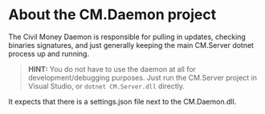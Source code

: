 About the CM.Daemon project
===========

The Civil Money Daemon is responsible for pulling in updates, checking binaries signatures, and just generally keeping the main CM.Server dotnet process up and running.

> **HINT:** You do not have to use the daemon at all for development/debugging purposes. Just run the CM.Server project in Visual Studio, or `dotnet CM.Server.dll` directly.

It expects that there is a settings.json file next to the CM.Daemon.dll.

